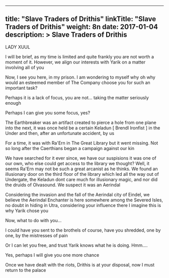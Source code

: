
---
title: "Slave Traders of Drithis"
linkTitle: "Slave Traders of Drithis"
weight: 8n
date: 2017-01-04
description: >
 Slave Traders of Drithis
---

LADY XUUL

I will be brief, as my time is limited and quite frankly you are not worth a moment of it. However, we align our interests with Yarik on a matter involving all of you

Now, I see you here, in my prison. I am wondering to myself why oh why would an esteemed member of The Company choose you for such an important task?

Perhaps it is a lack of focus, you are not... taking the matter seriously enough

Perhaps I can give you some focus, yes? 

The Earthbreaker was an artifact created to pierce a hole from one plane into the next, it was once held be a certain Keladun [ Brendl Ironfist ] in the Under and then, after an unfortunate accident, by us

For a time, it was with Ra'Ern in The Great Library but it went missing. Not so long after the Caerthians began a campaign against our kin 

We have searched for it ever since, we have our suspisions it was one of our own, who else could get access to the library we thought? Well, it seems Ra'Ern may not be such a great arcanist as he thinks. We found an illusionary door on the third floor of the library which led all the way out of Undergate, the Keladun dont care much for illusionary magic, and nor did the druids of Olvasound. We suspect it was an Aerindal

Considering the invasion and the fall of the Aerindal city of Eindel, we believe the Aerindal Enchanter is here somewhere among the Severed Isles, no doubt in hiding in Utra, considering your influence there I imagine this is why Yarik chose you

Now, what to do with you...

I could have you sent to the brothels of course, have you shredded, one by one, by the mistresses of pain

Or I can let you free, and trust Yarik knows what he is doing. Hmm.... 

Yes, perhaps I will give you one more chance

Once we have dealt with the riots, Drithis is at your disposal, now I must return to the palace

